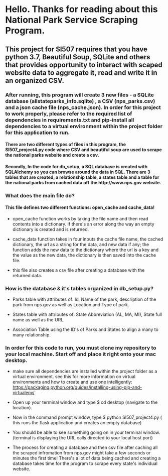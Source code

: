 

<h1>Hello. Thanks for reading about this National Park Service Scraping Program.</h1>

<h2>This project for SI507 requires that you have python 3.7, Beautiful Soup, SQLite and others that provides opportunity to interact with scaped website data to aggregate it, read and write it in an organized CSV. </h2>
<h3>After running, this program will create 3 new files - a SQLite database (allstateparks_info.sqlite) , a CSV (nps_parks.csv) and a json cache file (nps_cache.json). In order for this project to work properly, please refer to the required list of dependencies in requirements.txt and pip-install all dependencies to a virtual environment within the project folder for this application to run.</h3>

<h4> There are two different types of files in this program, the SI507_project4.py code where CSV and beautiful soup are used to scrape the national parks website and create a csv.</h4>
<h4>Secondly, In the code for db_setup, a SQL database is created with SQLAlchemy so you can browse around the data in SQL. There are 3 tables that are created, a relationship table, a states table and a table for the national parks from cached data off the http://www.nps.gov website.</h4>

<h3> What does the main file do? </h3>

<h4> This file defines two different functions: open_cache and cache_data!</h4>

- open_cache function works by taking the file name and then read contents into a dictionary. If there's an error along the way an empty dictionary is created and is returned.

- cache_data function takes in four inputs the cache file name, the cached dictionary, the url as a string for the data, and new data if any; the function adds the new data to the dictionary where the url is a key and the value as the new data, the dictionary is then saved into the cache file.

- this file also creates a csv file after creating a database with the returned data.

<h3> How is the database & it's tables organized in db_setup.py? </h3>

- Parks table with attributes of: Id, Name of the park, description of the park from nps.gov as well as Location and Type of park.

- States table with attributes of: State Abbreviation (AL, MA, MI), State full name as well as the URL. 

- Association Table using the ID's of Parks and States to align a many to many relationship.



<h3>In order for this code to run, you must clone my repository to your local machine. Start off and place it right onto your mac desktop.</h3>

- make sure all dependencies are installed within the project folder as a virtual environment. see this for more information on virtual environments and how to create and use one intelligently: https://packaging.python.org/guides/installing-using-pip-and-virtualenv/ 

- Open up your terminal window and type $ cd desktop (navigate to the location).
- Now in the command prompt window, type $ python SI507_project4.py ( this runs the flask application and creates an empty database)
- You should be able to see something going on in your terminal window. (terminal is displaying the URL calls directed to your local host port)
- The process for creating a database and then csv file after caching all the scraped infromation from nps.gov might take a few seconds or minutes the first time! There's a lot of data being cached and creating a database takes time for the program to scrape every state's individual website.  
